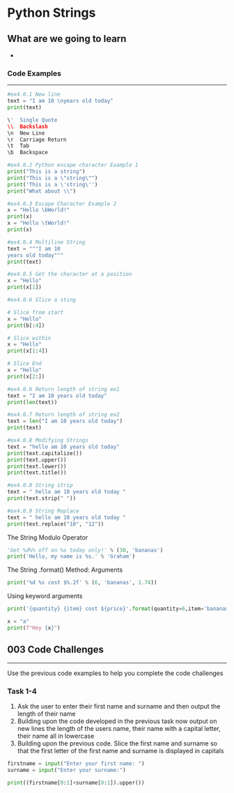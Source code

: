 # Python Strings

## What are we going to learn
*  

### Code Examples
---

```python
#ex4.0.1 New line
text = "I am 10 \nyears old today"
print(text)
```
```python
\'	Single Quote	
\\	Backslash	
\n	New Line	
\r	Carriage Return	
\t	Tab	
\b	Backspace
```
```python
#ex4.0.2 Python escape character Example 1
print("This is a string")
print("This is a \"string\"")
print('This is a \'string\'')
print("What about \\")
```
```python
#ex4.0.3 Escape Character Example 2
x = "Hello \bWorld!"
print(x) 
x = "Hello \tWorld!"
print(x) 
```
```python
#ex4.0.4 Multiline String
text = """I am 10 
years old today"""
print(text)
```
```python
#ex4.0.5 Get the character at a position
x = "Hello"
print(x[1])
```
```python
#ex4.0.6 Slice a sting

# Slice from start
x = "Hello"
print(b[:4])

# Slice within
x = "Hello"
print(x[1:4])

# Slice End
x = "Hello"
print(x[2:])
```
```python
#ex4.0.6 Return length of string ex1
text = "I am 10 years old today"
print(len(text))
```
```python
#ex4.0.7 Return length of string ex2
text = len("I am 10 years old today")
print(text)
```
```python
#ex4.0.8 Modifying Strings 
text = "hello am 10 years old today"
print(text.capitalize())
print(text.upper())
print(text.lower())
print(text.title())
```
```python
#ex4.0.8 String strip
text = " hello am 10 years old today "
print(text.strip(" "))
```
```python
#ex4.0.9 String Replace
text = " hello am 10 years old today "
print(text.replace("10", "12"))
```








The String Modulo Operator
```Python
'Get %d%% off on %s today only!' % (30, 'bananas')
print('Hello, my name is %s.' % 'Graham')
```
The String .format() Method: Arguments
```Python
print('%d %s cost $%.2f' % (6, 'bananas', 1.74))
```
Using keyword arguments
```Python
print('{quantity} {item} cost ${price}'.format(quantity=6,item='bananas',price=1.74))
```
```Python
x = "a"
print(f"Hey {x}")
```
## 003 Code Challenges
---
Use the previous code examples to help you complete the code challenges

### **Task 1-4**
1. Ask the user to enter their first name and surname and then output the length of their name
2. Building upon the code developed in the previous task now output on new lines the length of the users name, their name with a capital letter, their name all in lowercase
3. Building upon the previous code. Slice the first name and surname so that the first letter of the first name and surname is displayed in capitals


```Python
firstname = input("Enter your first name: ")
surname = input("Enter your surname:")

print((firstname[0:1]+surname[0:1]).upper())
```